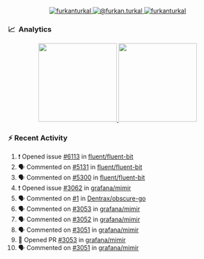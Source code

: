 <p align="center">
  <a href="https://linkedin.com/in/furkanturkal" target="blank">
    <img src="https://img.shields.io/badge/linkedin-%230077B5.svg?&style=for-the-badge&logo=linkedin&logoColor=white" alt="furkanturkal" />
  </a>
  <a href="https://medium.com/@furkan.turkal" target="blank">
    <img src="https://img.shields.io/badge/medium-%2312100E.svg?&style=for-the-badge&logo=medium&logoColor=white" alt="@furkan.turkal" />
  </a>
  <a href="https://twitter.com/furkanturkaI" target="blank">
    <img src="https://img.shields.io/badge/Twitter-1DA1F2?style=for-the-badge&logo=twitter&logoColor=white" alt="furkanturkaI" />
  </a>
</p>

### 📈 &nbsp;Analytics

<p align="center">
  <a href="https://coderstats.net/github/#Dentrax">
    <img height="180em" src="https://github-readme-stats-eight-theta.vercel.app/api?username=Dentrax&show_icons=true&theme=algolia&include_all_commits=true&count_private=true&line_height=26"/>
    <img height="180em" src="https://github-readme-stats-eight-theta.vercel.app/api/top-langs/?username=Dentrax&layout=compact&langs_count=8&theme=algolia&line_height=26"/>
  </a>
</p>

### :zap: Recent Activity

<!--START_SECTION:activity-->
1. ❗️ Opened issue [#6113](https://github.com/fluent/fluent-bit/issues/6113) in [fluent/fluent-bit](https://github.com/fluent/fluent-bit)
2. 🗣 Commented on [#5131](https://github.com/fluent/fluent-bit/issues/5131) in [fluent/fluent-bit](https://github.com/fluent/fluent-bit)
3. 🗣 Commented on [#5300](https://github.com/fluent/fluent-bit/issues/5300) in [fluent/fluent-bit](https://github.com/fluent/fluent-bit)
4. ❗️ Opened issue [#3062](https://github.com/grafana/mimir/issues/3062) in [grafana/mimir](https://github.com/grafana/mimir)
5. 🗣 Commented on [#1](https://github.com/Dentrax/obscure-go/issues/1) in [Dentrax/obscure-go](https://github.com/Dentrax/obscure-go)
6. 🗣 Commented on [#3053](https://github.com/grafana/mimir/issues/3053) in [grafana/mimir](https://github.com/grafana/mimir)
7. 🗣 Commented on [#3052](https://github.com/grafana/mimir/issues/3052) in [grafana/mimir](https://github.com/grafana/mimir)
8. 🗣 Commented on [#3051](https://github.com/grafana/mimir/issues/3051) in [grafana/mimir](https://github.com/grafana/mimir)
9. 💪 Opened PR [#3053](https://github.com/grafana/mimir/pull/3053) in [grafana/mimir](https://github.com/grafana/mimir)
10. 🗣 Commented on [#3051](https://github.com/grafana/mimir/issues/3051) in [grafana/mimir](https://github.com/grafana/mimir)
<!--END_SECTION:activity-->
